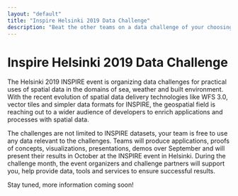 ```yaml
---
layout: "default"
title: "Inspire Helsinki 2019 Data Challenge"
description: "Beat the other teams on a data challenge of your choosing in September 2019"
---
```

# Inspire Helsinki 2019 Data Challenge

The Helsinki 2019 INSPIRE event is organizing data challenges for practical uses of spatial data in the domains of sea, weather and built environment. With the recent evolution of spatial data delivery technologies like WFS 3.0, vector tiles and simpler data formats for INSPIRE, the geospatial field is reaching out to a wider audience of developers to enrich applications and processes with spatial data.

The challenges are not limited to INSPIRE datasets, your team is free to use any data relevant to the challenges. Teams will produce applications, proofs of concepts, visualizations, presentations, demos over September and will present their results in October at the INSPIRE event in Helsinki. During the challenge month, the event organizers and challenge partners will support you, help provide data, tools and services to ensure successful results.

Stay tuned, more information coming soon!
